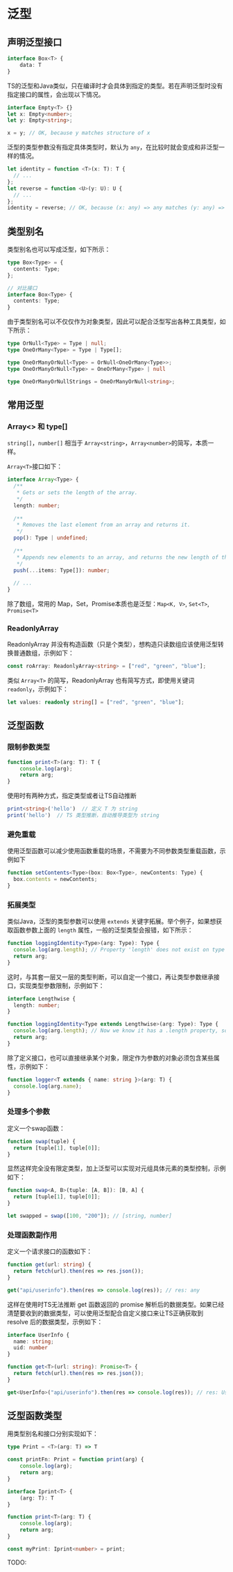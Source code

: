 # 泛型
## 声明泛型接口
```ts
interface Box<T> {
    data: T
}
```

TS的泛型和Java类似，只在编译时才会具体到指定的类型。若在声明泛型时没有指定接口的属性，会出现以下情况。
```ts
interface Empty<T> {}
let x: Empty<number>;
let y: Empty<string>;

x = y; // OK, because y matches structure of x
```

泛型的类型参数没有指定具体类型时，默认为 `any`，在比较时就会变成和非泛型一样的情况。
```ts
let identity = function <T>(x: T): T {
  // ...
};
let reverse = function <U>(y: U): U {
  // ...
};
identity = reverse; // OK, because (x: any) => any matches (y: any) => any
```

## 类型别名
类型别名也可以写成泛型，如下所示：
```ts
type Box<Type> = {
  contents: Type;
};

// 对比接口
interface Box<Type> {
  contents: Type;
}
```

由于类型别名可以不仅仅作为对象类型，因此可以配合泛型写出各种工具类型，如下所示：
```ts
type OrNull<Type> = Type | null;
type OneOrMany<Type> = Type | Type[];

type OneOrManyOrNull<Type> = OrNull<OneOrMany<Type>>;
type OneOrManyOrNull<Type> = OneOrMany<Type> | null

type OneOrManyOrNullStrings = OneOrManyOrNull<string>;
```

## 常用泛型
### Array<> 和 type[]
`string[]`，`number[]` 相当于 `Array<string>`，`Array<number>`的简写，本质一样。

`Array<T>`接口如下：
```ts
interface Array<Type> {
  /**
   * Gets or sets the length of the array.
   */
  length: number;
 
  /**
   * Removes the last element from an array and returns it.
   */
  pop(): Type | undefined;
 
  /**
   * Appends new elements to an array, and returns the new length of the array.
   */
  push(...items: Type[]): number;
 
  // ...
}
```

除了数组，常用的 Map，Set，Promise本质也是泛型：`Map<K, V>`, `Set<T>`, `Promise<T>`

### ReadonlyArray
ReadonlyArray 并没有构造函数（只是个类型），想构造只读数组应该使用泛型转换普通数组，示例如下：
```ts
const roArray: ReadonlyArray<string> = ["red", "green", "blue"];
```

类似 `Array<T>` 的简写，ReadonlyArray 也有简写方式，即使用关键词 `readonly`，示例如下：
```ts
let values: readonly string[] = ["red", "green", "blue"];
```

## 泛型函数
### 限制参数类型
```ts
function print<T>(arg: T): T {
    console.log(arg);
    return arg;
}
```

使用时有两种方式，指定类型或者让TS自动推断
```ts
print<string>('hello')  // 定义 T 为 string
print('hello')  // TS 类型推断，自动推导类型为 string
```

### 避免重载

使用泛型函数可以减少使用函数重载的场景，不需要为不同参数类型重载函数，示例如下

```ts
function setContents<Type>(box: Box<Type>, newContents: Type) {
  box.contents = newContents;
}
```

### 拓展类型

类似Java，泛型的类型参数可以使用 `extends` 关键字拓展。举个例子，如果想获取函数参数上面的 `length` 属性，一般的泛型类型会报错，如下所示：
```ts
function loggingIdentity<Type>(arg: Type): Type {
  console.log(arg.length); // Property 'length' does not exist on type 'Type'.
  return arg;
}
```

这时，与其套一层又一层的类型判断，可以自定一个接口，再让类型参数继承接口，实现类型参数限制，示例如下：
```ts
interface Lengthwise {
  length: number;
}

function loggingIdentity<Type extends Lengthwise>(arg: Type): Type {
  console.log(arg.length); // Now we know it has a .length property, so no more error
  return arg;
}
```

除了定义接口，也可以直接继承某个对象，限定作为参数的对象必须包含某些属性，示例如下：
```ts
function logger<T extends { name: string }>(arg: T) {
  console.log(arg.name);
}
```


### 处理多个参数
定义一个swap函数：
```ts
function swap(tuple) {
  return [tuple[1], tuple[0]];
}
```

显然这样完全没有限定类型，加上泛型可以实现对元组具体元素的类型控制，示例如下：
```ts
function swap<A, B>(tuple: [A, B]): [B, A] {
  return [tuple[1], tuple[0]];
}

let swapped = swap([100, "200"]); // [string, number]
```

### 处理函数副作用
定义一个请求接口的函数如下：
```ts
function get(url: string) {
  return fetch(url).then(res => res.json());
}

get("api/userinfo").then(res => console.log(res)); // res: any
```

这样在使用时TS无法推断 get 函数返回的 promise 解析后的数据类型。如果已经清楚要收到的数据类型，可以使用泛型配合自定义接口来让TS正确获取到 resolve 后的数据类型，示例如下：
```ts
interface UserInfo {
  name: string;
  uid: number
}

function get<T>(url: string): Promise<T> {
  return fetch(url).then(res => res.json());
}

get<UserInfo>("api/userinfo").then(res => console.log(res)); // res: UserInfo
```

## 泛型函数类型
用类型别名和接口分别实现如下：
```ts
type Print = <T>(arg: T) => T

const printFn: Print = function print(arg) {
    console.log(arg);
    return arg;
}
```

```ts
interface Iprint<T> {
    (arg: T): T
}

function print<T>(arg: T) {
    console.log(arg);
    return arg;
}

const myPrint: Iprint<number> = print;
```

TODO:
